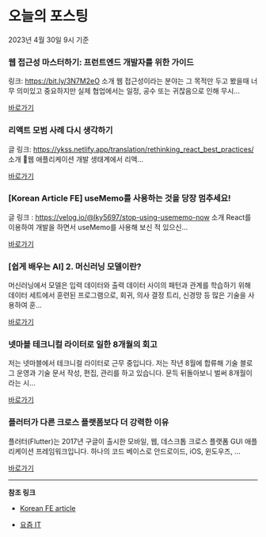 # 오늘의 포스팅 
2023년 4월 30일 9시 기준 

###  웹 접근성 마스터하기: 프런트엔드 개발자를 위한 가이드 

 링크: https://bit.ly/3N7M2eO 소개 웹 접근성이라는 분야는 그 목적만 두고 봤을때 너무 의미있고 중요하지만 실제 협업에서는 일정, 공수 또는 귀찮음으로 인해 무시... 

 [바로가기](https://kofearticle.substack.com/p/korean-fe-article-fdd) 

###  리액트 모범 사례 다시 생각하기 

 글 링크: https://ykss.netlify.app/translation/rethinking_react_best_practices/ 소개 웹 애플리케이션 개발 생태계에서 리액... 

 [바로가기](https://kofearticle.substack.com/p/korean-fe-article-ca3) 

### [Korean Article FE] useMemo를 사용하는 것을 당장 멈추세요! 

 글 링크 : https://velog.io/@lky5697/stop-using-usememo-now 소개 React를 이용하여 개발을 하면서 useMemo를 사용해 보신 적 있으신... 

 [바로가기](https://kofearticle.substack.com/p/korean-article-fe-usememo) 

### [쉽게 배우는 AI] 2. 머신러닝 모델이란? 

 머신러닝에서 모델은 입력 데이터와 출력 데이터 사이의 패턴과 관계를 학습하기 위해 데이터 세트에서 훈련된 프로그램으로, 회귀, 의사 결정 트리, 신경망 등 많은 기술을 사용하여 훈... 

 [바로가기](https://yozm.wishket.com/magazine/detail/1997/) 

### 넷마블 테크니컬 라이터로 일한 8개월의 회고 

 저는 넷마블에서 테크니컬 라이터로 근무 중입니다. 저는 작년 8월에 합류해 기술 블로그 운영과 기술 문서 작성, 편집, 관리를 하고 있습니다. 문득 뒤돌아보니 벌써 8개월이라는 시... 

 [바로가기](https://yozm.wishket.com/magazine/detail/1996/) 

### 플러터가 다른 크로스 플랫폼보다 더 강력한 이유 

 플러터(Flutter)는 2017년 구글이 출시한 모바일, 웹, 데스크톱 크로스 플랫폼 GUI 애플리케이션 프레임워크입니다. 하나의 코드 베이스로 안드로이드, iOS, 윈도우즈, ... 

 [바로가기](https://yozm.wishket.com/magazine/detail/1994/) 

---

**참조 링크**

- [Korean FE article](https://kofearticle.substack.com) 

- [요즘 IT](https://yozm.wishket.com/magazine) 

